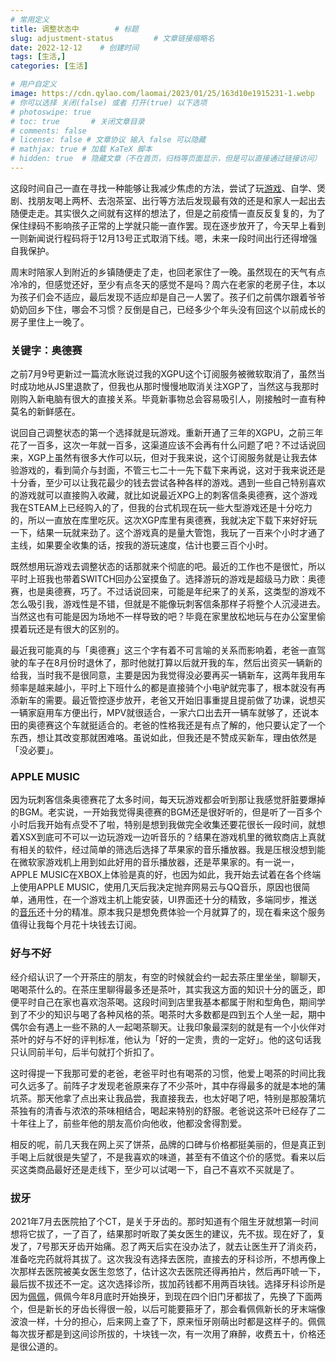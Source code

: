 ```yaml
---
# 常用定义
title: 调整状态中        # 标题
slug: adjustment-status         # 文章链接缩略名
date: 2022-12-12    # 创建时间
tags: [生活,]
categories: [生活]

# 用户自定义
image: https://cdn.qylao.com/laomai/2023/01/25/163d10e1915231-1.webp
# 你可以选择 关闭(false) 或者 打开(true) 以下选项
# photoswipe: true
# toc: true       # 关闭文章目录
# comments: false
# license: false # 文章协议 输入 false 可以隐藏
# mathjax: true # 加载 KaTeX 脚本
# hidden: true  # 隐藏文章（不在首页，归档等页面显示，但是可以直接通过链接访问）
---
```


这段时间自己一直在寻找一种能够让我减少焦虑的方法，尝试了玩[游戏](游戏.md)、自学、煲剧、找朋友喝上两杯、去泡茶室、出行等方法后发现最有效的还是和家人一起出去随便走走。其实很久之间就有这样的想法了，但是之前疫情一直反反复复的，为了保住绿码不影响孩子正常的上学就只能一直作罢。现在逐步放开了，今天早上看到一则新闻说行程码将于12月13号正式取消下线。嗯，未来一段时间出行还得增强自我保护。

周末时陪家人到附近的乡镇随便走了走，也回老家住了一晚。虽然现在的天气有点冷冷的，但感觉还好，至少有点冬天的感觉不是吗？周六在老家的老房子住，本以为孩子们会不适应，最后发现不适应却是自己一人罢了。孩子们之前偶尔跟着爷爷奶奶回乡下住，哪会不习惯？反倒是自己，已经多少个年头没有回这个以前成长的房子里住上一晚了。

### 关键字：奥德赛

之前7月9号更新过一篇流水账说过我的XGPU这个订阅服务被微软取消了，虽然当时成功地从JS里退款了，但我也从那时慢慢地取消关注XGP了，当然这与我那时刚购入新电脑有很大的直接关系。毕竟新事物总会容易吸引人，刚接触时一直有种莫名的新鲜感在。

说回自己调整状态的第一个选择就是玩游戏。重新开通了三年的XGPU，之前三年花了一百多，这次一年就一百多，这渠道应该不会再有什么问题了吧？不过话说回来，XGP上虽然有很多大作可以玩，但对于我来说，这个订阅服务就是让我去体验游戏的，看到简介与封面，不管三七二十一先下载下来再说，这对于我来说还是十分香，至少可以让我花最少的钱去尝试各种各样的游戏。遇到一些自己特别喜欢的游戏就可以直接购入收藏，就比如说最近XPG上的刺客信条奥德赛，这个游戏我在STEAM上已经购入的了，但我的台式机现在玩一些大型游戏还是十分吃力的，所以一直放在库里吃灰。这次XGP库里有奥德赛，我就决定下载下来好好玩一下，结果一玩就来劲了。这个游戏真的是量大管饱，我玩了一百来个小时才通了主线，如果要全收集的话，按我的游玩速度，估计也要三百个小时。

既然想用玩游戏去调整状态的话那就来个彻底的吧。最近的工作也不是很忙，所以平时上班我也带着SWITCH回办公室摸鱼了。选择游玩的游戏是超级马力欧：奥德赛，也是奥德赛，巧了。不过话说回来，可能是年纪来了的关系，这类型的游戏不怎么吸引我，游戏性是不错，但就是不能像玩刺客信条那样子将整个人沉浸进去。当然这也有可能是因为场地不一样导致的吧？毕竟在家里放松地玩与在办公室里偷摸着玩还是有很大的区别的。

最近我可能真的与「奥德赛」这三个字有着不可言喻的关系而影响着，老爸一直驾驶的车子在8月份时退休了，那时他就打算以后就开我的车，然后出资买一辆新的给我，当时我不是很同意，主要是因为我觉得没必要再买一辆新车，这两年我用车频率是越来越小，平时上下班什么的都是直接骑个小电驴就完事了，根本就没有再添新车的需要。最近管控逐步放开，老爸又开始旧事重提且提前做了功课，说想买一辆家庭用车方便出行，MPV就很适合，一家六口出去开一辆车就够了，还说本田的奥德赛这个车就挺适合的。老爸的性格我还是有点了解的，他只要认定了一个东西，想让其改变那就困难咯。虽说如此，但我还是不赞成买新车，理由依然是「没必要」。

### APPLE MUSIC

因为玩刺客信条奥德赛花了太多时间，每天玩游戏都会听到那让我感觉肝脏要爆掉的BGM。老实说，一开始我觉得奥德赛的BGM还是很好听的，但是听了一百多个小时后我开始有点受不了啦，特别是想到我做完全收集还要花很长一段时间，就想着XSX到底可不可以一边玩游戏一边听音乐的？结果在游戏机里的微软商店上真就有相关的软件，经过简单的筛选后选择了苹果家的音乐播放器。我是压根没想到能在微软家游戏机上用到如此好用的音乐播放器，还是苹果家的。有一说一，APPLE MUSIC在XBOX上体验是真的好，也因为如此，我开始去试着在各个终端上使用APPLE MUSIC，使用几天后我决定抛弃网易云与QQ音乐，原因也很简单，通用性，在一个游戏主机上能安装，UI界面还十分的精致，多端同步，推送的[音乐](音乐.md)还十分的精准。原本我只是想免费体验一个月就算了的，现在看来这个服务值得让我每个月花十块钱去订阅。

### 好与不好

经介绍认识了一个开茶庄的朋友，有空的时候就会约一起去茶庄里坐坐，聊聊天，喝喝茶什么的。在茶庄里聊得最多还是茶叶，其实我这方面的知识十分的匮乏，即便平时自己在家也喜欢泡茶喝。这段时间到店里我基本都属于附和型角色，期间学到了不少的知识与喝了各种风格的茶。喝茶时大多数都是四到五个人坐一起，期中偶尔会有遇上一些不熟的人一起喝茶聊天。让我印象最深刻的就是有一个小伙伴对茶叶的好与不好的评判标准，他认为「好的一定贵，贵的一定好」。他的这句话我只认同前半句，后半句就打个折扣了。

这时得提一下我那可爱的老爸，老爸平时也有喝茶的习惯，他爱上喝茶的时间比我可久远多了。前阵子才发现老爸原来存了不少茶叶，其中存得最多的就是本地的蒲坑茶。那天他拿了点出来让我品尝，我直接我去，也太好喝了吧，特别是那股蒲坑茶独有的清香与浓浓的茶味相结合，喝起来特别的舒服。老爸说这茶叶已经存了二十年往上了，前些年他的朋友高价向他收，他都没舍得割爱。

相反的呢，前几天我在网上买了饼茶，品牌的口碑与价格都挺美丽的，但是真正到手喝上后就很是失望了，不是我喜欢的味道，甚至有不值这个价的感觉。看来以后买这类商品最好还是走线下，至少可以试喝一下，自己不喜欢不买就是了。

### 拔牙

2021年7月去医院拍了个CT，是关于牙齿的。那时知道有个阻生牙就想第一时间想将它拔了，一了百了，结果那时听取了美女医生的建议，先不拔。现在好了，复发了，7号那天牙齿开始痛。忍了两天后实在没办法了，就去让医生开了消炎药，准备吃完药就将其拔了。这次我没有选择去医院，直接去的牙科诊所，不想再像上次那样去医院被美女医生忽悠了，估计这次去医院还得再拍片，然后再吓唬一下，最后拔不拔还不一定。这次选择诊所，拔加药钱都不用两百块钱。选择牙科诊所是因为[佩佩](佩佩.md)，佩佩今年8月底时开始换牙，到现在四个旧门牙都拔了，先换了下面两个，但是新长的牙齿长得很一般，以后可能要箍牙了，那会看佩佩新长的牙末端像波浪一样，十分的担心，后来网上查了下，原来恒牙刚萌出时都是这样子的。佩佩每次拔牙都是到这间诊所拔的，十块钱一次，有一次用了麻醉，收费五十，价格还是很公道的。